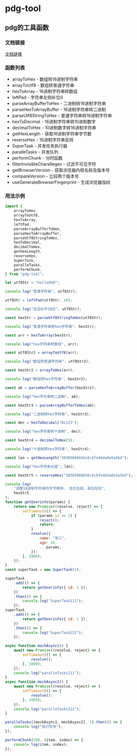 # pdg-tool

## pdg的工具函数

### 文档链接

[文档链接](https://674948122.github.io/p-tool/doc/ "文档链接")

### 函数列表

- arrayToHex - 数组转16进制字符串
- arrayToUtf8 - 数组转普通字符串
- hexToArray - 16进制字符串转数组
- leftPad - 字符串左侧补位0
- parseArrayBufferToHex - 二进制转16进制字符串
- parseHexToArrayBuffer - 16进制字符串转二进制
- parseUtf8StringToHex - 普通字符串转16进制字符串
- hexToDecimal - 16进制字符串转10进制数字
- decimalToHex - 10进制数字转16进制字符串
- getHexLength - 获取16进制字符串字节数
- reverseHex - 16进制字符串反转
- SuperTask - 并发任务执行器
- paralleTasks - 并发队列
- performChunk - 分时函数
- filterInvisibleCharsRegex - 过滤不可见字符
- getBrowserVersion - 获取浏览器内核名称及版本号
- compareVersion - 比较两个版本号
- useGenerateBrowserFingerprint - 生成浏览器指纹

### 用法示例

```js
import {
    arrayToHex,
    arrayToUtf8,
    hexToArray,
    leftPad,
    parseArrayBufferToHex,
    parseHexToArrayBuffer,
    parseUtf8StringToHex,
    hexToDecimal,
    decimalToHex,
    getHexLength,
    reverseHex,
    SuperTask,
    paralleTasks,
    performChunk,
} from "pdg-tool";

let utf8Str = "hello你好";

console.log("普通字符串", utf8Str);

utf8Str = leftPad(utf8Str, 10);

console.log("左边补齐10位", utf8Str);

const hexStr = parseUtf8StringToHex(utf8Str);

console.log("普通字符串转hex字符串", hexStr);

const arr = hexToArray(hexStr);

console.log("hex字符串转数组", arr);

const utf8Str2 = arrayToUtf8(arr);

console.log("数组转普通字符串", utf8Str2);

const hexStr2 = arrayToHex(arr);

console.log("数组转hex字符串", hexStr2);

const ab = parseHexToArrayBuffer(hexStr2);

console.log("hex字符串转二进制", ab);

const hexStr3 = parseArrayBufferToHex(ab);

console.log("二进制转hex字符串", hexStr3);

const dec = hexToDecimal("0x123");

console.log("hex字符串转十进制", dec);

const hexStr4 = decimalToHex(5);

console.log("十进制转hex字符串", hexStr4);

const len = getHexLength("30303068656c6c6fe4bda0e5a5bd");

console.log("hex字符串长度", len);

const hexStr5 = reverseHex("30303068656c6c6fe4bda0e5a5bd");

console.log(
    "调整16进制字符串的字节顺序， 低位在前，高位在后",
    hexStr5
);
function getUserinfo(params) {
    return new Promise((resolve, reject) => {
        setTimeout(() => {
            if (params.id == 2) {
                reject();
                return;
            }
            resolve({
                name: "张三",
                age: 18,
                ...params,
            });
        }, 2000);
    });
}
const superTask = new SuperTask(1);

superTask
    .add(() => {
        return getUserinfo({ id: 1 });
    })
    .then(() => {
        console.log("SuperTask111");
    });
superTask
    .add(() => {
        return getUserinfo({ id: 1 });
    })
    .then(() => {
        console.log("SuperTask222");
    });

async function mockAsync1() {
    await new Promise((resolve, reject) => {
        setTimeout(() => {
            resolve();
        }, 1000);
    });
    console.log("paralleTasks111");
}
async function mockAsync2() {
    await new Promise((resolve, reject) => {
        setTimeout(() => {
            resolve();
        }, 1000);
    });
    console.log("paralleTasks222");
}

paralleTasks([mockAsync1, mockAsync2], 1).then(() => {
    console.log("执行完毕");
});

performChunk(100, (item, index) => {
    console.log(item, index);
});

```